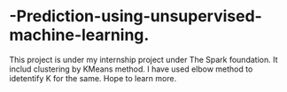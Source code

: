 # -Prediction-using-unsupervised-machine-learning.
This project is under my internship project under The Spark foundation. It includ clustering by KMeans method. I have used elbow method to idetentify K for the same. 
Hope to learn more.
